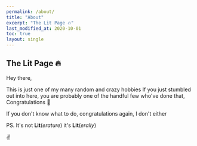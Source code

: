 ```yaml
---
permalink: /about/
title: "About"
excerpt: "The Lit Page 🔥"
last_modified_at: 2020-10-01
toc: true
layout: single
---
```


## The Lit Page 🔥

Hey there,

This is just one of my many random and crazy hobbies
If you just stumbled out into here, you are probably one of the handful few who've done that, Congratulations 🎉

If you don't know what to do, congratulations again, I don't either

PS. It's not **Lit**(_erature_) it's **Lit**(_erally_)

✌
